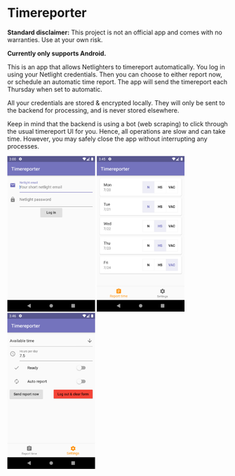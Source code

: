 # Timereporter

**Standard disclaimer:**
This project is not an official app and comes with no warranties. Use at your own risk.

**Currently only supports Android.**


This is an app that allows Netlighters to timereport automatically. You log in using your Netlight credentials. Then you can choose to either report now, or schedule an automatic time report. The app will send the timereport each Thursday when set to automatic.


All your credentials are stored & encrypted locally. They will only be sent to the backend for processing, and is never stored elsewhere. 

Keep in mind that the backend is using a bot (web scraping) to click through the usual timereport UI for you. Hence, all operations are slow and can take time. However, you may safely close the app without interrupting any processes. 


<img src="screenshots/login.png" width="200"> <img src="screenshots/reportTime.png" width="200"> <img src="screenshots/settings.png" width="200">






